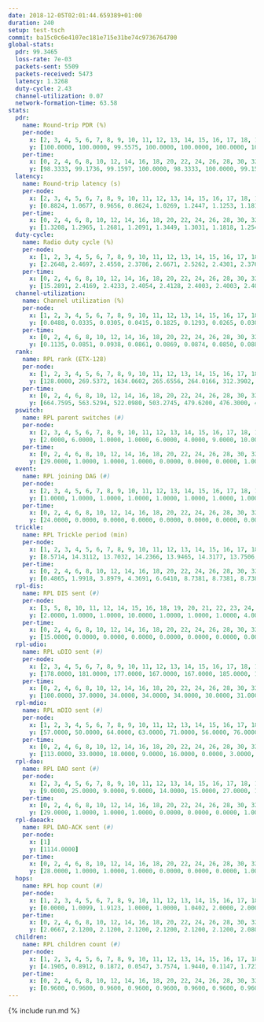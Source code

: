 ```yaml
---
date: 2018-12-05T02:01:44.659389+01:00
duration: 240
setup: test-tsch
commit: ba15c0c6e4107ec181e715e31be74c9736764700
global-stats:
  pdr: 99.3465
  loss-rate: 7e-03
  packets-sent: 5509
  packets-received: 5473
  latency: 1.3268
  duty-cycle: 2.43
  channel-utilization: 0.07
  network-formation-time: 63.58
stats:
  pdr:
    name: Round-trip PDR (%)
    per-node:
      x: [2, 3, 4, 5, 6, 7, 8, 9, 10, 11, 12, 13, 14, 15, 16, 17, 18, 19, 20, 21, 22, 23, 24, 25]
      y: [100.0000, 100.0000, 99.5575, 100.0000, 100.0000, 100.0000, 100.0000, 100.0000, 96.6507, 100.0000, 95.9641, 100.0000, 100.0000, 99.5327, 98.4064, 99.5984, 99.0950, 99.6063, 99.5708, 100.0000, 99.5833, 98.3193, 99.1837, 99.1416]
    per-time:
      x: [0, 2, 4, 6, 8, 10, 12, 14, 16, 18, 20, 22, 24, 26, 28, 30, 32, 34, 36, 38, 40, 42, 44, 46, 48, 50, 52, 54, 56, 58, 60, 62, 64, 66, 68, 70, 72, 74, 76, 78, 80, 82, 84, 86, 88, 90, 92]
      y: [98.3333, 99.1736, 99.1597, 100.0000, 98.3333, 100.0000, 99.1597, 100.0000, 98.3333, 100.0000, 99.1667, 99.1667, 99.1736, 99.1667, 95.7983, 98.3333, 99.1667, 98.3471, 100.0000, 100.0000, 100.0000, 100.0000, 100.0000, 100.0000, 100.0000, 100.0000, 99.1667, 99.1667, 98.3333, 100.0000, 99.1667, 100.0000, 100.0000, 100.0000, 100.0000, 98.3333, 100.0000, 100.0000, 100.0000, 100.0000, 100.0000, 99.1667, 98.3333, 97.5000, 100.0000, 100.0000, null]
  latency:
    name: Round-trip latency (s)
    per-node:
      x: [2, 3, 4, 5, 6, 7, 8, 9, 10, 11, 12, 13, 14, 15, 16, 17, 18, 19, 20, 21, 22, 23, 24, 25]
      y: [0.8824, 1.0677, 0.9656, 0.8624, 1.0269, 1.2447, 1.1253, 1.1813, 0.9198, 1.1820, 1.3255, 1.1213, 1.1753, 1.4444, 1.4722, 1.2646, 1.5495, 1.5885, 1.4093, 1.6045, 1.7670, 1.5347, 1.8136, 2.1330]
    per-time:
      x: [0, 2, 4, 6, 8, 10, 12, 14, 16, 18, 20, 22, 24, 26, 28, 30, 32, 34, 36, 38, 40, 42, 44, 46, 48, 50, 52, 54, 56, 58, 60, 62, 64, 66, 68, 70, 72, 74, 76, 78, 80, 82, 84, 86, 88, 90, 92]
      y: [1.3208, 1.2965, 1.2681, 1.2091, 1.3449, 1.3031, 1.1818, 1.2549, 1.2800, 1.2427, 1.2678, 1.3072, 1.2007, 1.2319, 1.5646, 1.6800, 1.5263, 1.4454, 1.4056, 1.3826, 1.3865, 1.2475, 1.3413, 1.2312, 1.2356, 1.2700, 1.2964, 1.2769, 1.2469, 1.3632, 1.2955, 1.4433, 1.3672, 1.3780, 1.2626, 1.4185, 1.3769, 1.2391, 1.3510, 1.3102, 1.3505, 1.3346, 1.3368, 1.2940, 1.3776, 1.2994, null]
  duty-cycle:
    name: Radio duty cycle (%)
    per-node:
      x: [1, 2, 3, 4, 5, 6, 7, 8, 9, 10, 11, 12, 13, 14, 15, 16, 17, 18, 19, 20, 21, 22, 23, 24, 25]
      y: [2.2648, 2.4697, 2.4550, 2.3786, 2.6671, 2.5262, 2.4301, 2.3765, 2.3529, 2.5152, 2.5302, 2.4179, 2.5689, 2.3727, 2.5139, 2.3913, 2.5094, 2.5128, 2.4034, 2.3866, 2.4043, 2.3989, 2.4776, 2.4641, 2.3763]
    per-time:
      x: [0, 2, 4, 6, 8, 10, 12, 14, 16, 18, 20, 22, 24, 26, 28, 30, 32, 34, 36, 38, 40, 42, 44, 46, 48, 50, 52, 54, 56, 58, 60, 62, 64, 66, 68, 70, 72, 74, 76, 78, 80, 82, 84, 86, 88, 90, 92, 94, 96, 98, 100, 102, 104, 106, 108, 110, 112, 114, 116, 118, 120, 122, 124, 126, 128, 130, 132, 134, 136, 138, 140, 142, 144, 146, 148, 150, 152, 154, 156, 158, 160, 162, 164, 166, 168, 170, 172, 174, 176, 178, 180, 182, 184, 186, 188, 190, 192, 194, 196, 198, 200, 202, 204, 206, 208, 210, 212, 214, 216, 218, 220, 222, 224, 226, 228, 230, 232, 234, 236, 238, 240]
      y: [15.2891, 2.4169, 2.4233, 2.4054, 2.4128, 2.4003, 2.4003, 2.4067, 2.4028, 2.3956, 2.4003, 2.3969, 2.3968, 2.4123, 2.4503, 2.4361, 2.4769, 2.4531, 2.4419, 2.4554, 2.4440, 2.4495, 2.4283, 2.4294, 2.4199, 2.4181, 2.4285, 2.4145, 2.4203, 2.4146, 2.4345, 2.4394, 2.4506, 2.4671, 2.4387, 2.4163, 2.4586, 2.4320, 2.4313, 2.9619, 2.5113, 2.4822, 2.3725, 2.4917, 2.4726, 2.6064, 2.2429, 2.1677, 2.3393, 2.3685, 2.4122, 2.4735, 2.4746, 2.5443, 2.5391, 2.5369, 2.5274, 2.4281, 2.2859, 2.2666, 2.2605, 2.2642, 2.2654, 2.2701, 2.2587, 2.2604, 2.2589, 2.2589, 2.2598, 2.2589, 2.2592, 2.2655, 2.2646, 2.2605, 2.2537, 2.2585, 2.2616, 2.2633, 2.2562, 2.2584, 2.2635, 2.2608, 2.2682, 2.2533, 2.2548, 2.2602, 2.2665, 2.2651, 2.2590, 2.2582, 2.2609, 2.2643, 2.2590, 2.2565, 2.2600, 2.2576, 2.2603, 2.2625, 2.2596, 2.2598, 2.2659, 2.2575, 2.2571, 2.2555, 2.2613, 2.2701, 2.2654, 2.2566, 2.2595, 2.2596, 2.2575, 2.2571, 2.2603, 2.2574, 2.2736, 2.2593, 2.2654, 2.2552, 2.2570, 2.2637, null]
  channel-utilization:
    name: Channel utilization (%)
    per-node:
      x: [1, 2, 3, 4, 5, 6, 7, 8, 9, 10, 11, 12, 13, 14, 15, 16, 17, 18, 19, 20, 21, 22, 23, 24, 25]
      y: [0.0488, 0.0335, 0.0305, 0.0415, 0.1825, 0.1293, 0.0265, 0.0304, 0.0258, 0.1308, 0.0278, 0.0481, 0.1367, 0.0303, 0.0613, 0.0355, 0.0616, 0.0656, 0.0443, 0.0357, 0.0319, 0.0351, 0.0276, 0.0272, 0.0275]
    per-time:
      x: [0, 2, 4, 6, 8, 10, 12, 14, 16, 18, 20, 22, 24, 26, 28, 30, 32, 34, 36, 38, 40, 42, 44, 46, 48, 50, 52, 54, 56, 58, 60, 62, 64, 66, 68, 70, 72, 74, 76, 78, 80, 82, 84, 86, 88, 90, 92, 94, 96, 98, 100, 102, 104, 106, 108, 110, 112, 114, 116, 118, 120, 122, 124, 126, 128, 130, 132, 134, 136, 138, 140, 142, 144, 146, 148, 150, 152, 154, 156, 158, 160, 162, 164, 166, 168, 170, 172, 174, 176, 178, 180, 182, 184, 186, 188, 190, 192, 194, 196, 198, 200, 202, 204, 206, 208, 210, 212, 214, 216, 218, 220, 222, 224, 226, 228, 230, 232, 234, 236, 238, 240]
      y: [0.1135, 0.0851, 0.0938, 0.0861, 0.0869, 0.0874, 0.0850, 0.0881, 0.0863, 0.0838, 0.0870, 0.0867, 0.0846, 0.0906, 0.1156, 0.1162, 0.1247, 0.1087, 0.1045, 0.1103, 0.1059, 0.1080, 0.0945, 0.0967, 0.0922, 0.0912, 0.0966, 0.0937, 0.0964, 0.0932, 0.1018, 0.1019, 0.1082, 0.1155, 0.1016, 0.0922, 0.1144, 0.0971, 0.0974, 0.4187, 0.1407, 0.1002, 0.0275, 0.1109, 0.1087, 0.1979, 0.0342, 0.0138, 0.0335, 0.0612, 0.0772, 0.0964, 0.1025, 0.1287, 0.1189, 0.1248, 0.1223, 0.0780, 0.0260, 0.0197, 0.0182, 0.0192, 0.0200, 0.0222, 0.0184, 0.0188, 0.0184, 0.0190, 0.0191, 0.0183, 0.0182, 0.0208, 0.0208, 0.0182, 0.0169, 0.0190, 0.0200, 0.0201, 0.0171, 0.0172, 0.0197, 0.0183, 0.0223, 0.0166, 0.0169, 0.0192, 0.0214, 0.0201, 0.0172, 0.0178, 0.0197, 0.0203, 0.0191, 0.0180, 0.0187, 0.0176, 0.0185, 0.0199, 0.0177, 0.0183, 0.0213, 0.0188, 0.0178, 0.0170, 0.0194, 0.0233, 0.0204, 0.0169, 0.0188, 0.0177, 0.0188, 0.0178, 0.0187, 0.0177, 0.0235, 0.0187, 0.0202, 0.0171, 0.0176, 0.0208, null]
  rank:
    name: RPL rank (ETX-128)
    per-node:
      x: [1, 2, 3, 4, 5, 6, 7, 8, 9, 10, 11, 12, 13, 14, 15, 16, 17, 18, 19, 20, 21, 22, 23, 24, 25]
      y: [128.0000, 269.5372, 1634.0602, 265.6556, 264.0166, 312.3902, 941.1673, 1235.5259, 762.8526, 22214.7596, 744.9120, 2195.6113, 1052.5462, 788.3669, 7569.2736, 519.3306, 866.7869, 869.7102, 6981.5621, 6258.1400, 2185.2685, 4218.1788, 5547.0337, 4056.7555, 7459.0806]
    per-time:
      x: [0, 2, 4, 6, 8, 10, 12, 14, 16, 18, 20, 22, 24, 26, 28, 30, 32, 34, 36, 38, 40, 42, 44, 46, 48, 50, 52, 54, 56, 58, 60, 62, 64, 66, 68, 70, 72, 74, 76, 78, 80, 82, 84, 86, 88, 90, 92, 94, 96, 98, 100, 102, 104, 106, 108, 110, 112, 114, 116, 118, 120, 122, 124, 126, 128, 130, 132, 134, 136, 138, 140, 142, 144, 146, 148, 150, 152, 154, 156, 158, 160, 162, 164, 166, 168, 170, 172, 174, 176, 178, 180, 182, 184, 186, 188, 190, 192, 194, 196, 198, 200, 202, 204, 206, 208, 210, 212, 214, 216, 218, 220, 222, 224, 226, 228, 230, 232, 234, 236, 238, 240]
      y: [664.7595, 563.5294, 522.0980, 503.2745, 479.6200, 476.3000, 470.8200, 465.9020, 467.3800, 498.7358, 530.6200, 542.9423, 530.3200, 540.1400, 553.2500, 532.0000, 576.8868, 556.6275, 554.5294, 552.5098, 543.0400, 532.1964, 527.3529, 524.2353, 520.8654, 513.5200, 519.9600, 503.8679, 525.9038, 537.5192, 528.0577, 542.7600, 532.4000, 542.5294, 540.0588, 519.8235, 534.5882, 529.6400, 535.7692, 514.2200, 506.3523, 15950.5883, 58839.8026, 3093.8039, 1808.9412, 532.1923, 208.7016, 373.4310, 1984.0507, 1911.0899, 12821.9765, 15109.1809, 16499.7021, 16554.7455, 17328.8190, 18730.9519, 17923.6571, 7805.5833, 514.9623, 502.4902, 498.6667, 492.3800, 490.3077, 496.0377, 482.0000, 488.7885, 482.8200, 490.6275, 484.0588, 478.3200, 475.6667, 474.2800, 478.2941, 471.6400, 470.6000, 469.5400, 470.6538, 468.0400, 467.0600, 465.2800, 460.0600, 455.4800, 456.0784, 453.5400, 453.4200, 457.3333, 452.3600, 451.1400, 450.7200, 450.1200, 448.0000, 446.2157, 445.4400, 449.1569, 444.5400, 443.3000, 442.9400, 443.5600, 445.0000, 445.0800, 444.8600, 444.9400, 444.4800, 444.0600, 448.0392, 445.7843, 442.0600, 445.2800, 446.8000, 449.3600, 449.9000, 451.3333, 450.3400, 451.0000, 457.2353, 455.1400, 457.6863, 456.7200, 455.6400, 458.3774, null]
  pswitch:
    name: RPL parent switches (#)
    per-node:
      x: [2, 3, 4, 5, 6, 7, 8, 9, 10, 11, 12, 13, 14, 15, 16, 17, 18, 19, 20, 21, 22, 23, 24, 25]
      y: [2.0000, 6.0000, 1.0000, 1.0000, 6.0000, 4.0000, 9.0000, 10.0000, 7.0000, 9.0000, 18.0000, 8.0000, 7.0000, 39.0000, 5.0000, 3.0000, 4.0000, 38.0000, 36.0000, 11.0000, 21.0000, 35.0000, 21.0000, 43.0000]
    per-time:
      x: [0, 2, 4, 6, 8, 10, 12, 14, 16, 18, 20, 22, 24, 26, 28, 30, 32, 34, 36, 38, 40, 42, 44, 46, 48, 50, 52, 54, 56, 58, 60, 62, 64, 66, 68, 70, 72, 74, 76, 78, 80, 82, 84, 86, 88, 90, 92, 94, 96, 98, 100, 102, 104, 106, 108, 110, 112, 114, 116, 118, 120, 122, 124, 126, 128, 130, 132, 134, 136, 138, 140, 142, 144, 146, 148, 150, 152, 154, 156, 158, 160, 162, 164, 166, 168, 170, 172, 174, 176, 178, 180, 182, 184, 186, 188, 190, 192, 194, 196, 198, 200, 202, 204, 206, 208, 210, 212, 214, 216, 218, 220, 222, 224, 226, 228, 230, 232, 234, 236, 238, 240]
      y: [29.0000, 1.0000, 1.0000, 1.0000, 0.0000, 0.0000, 0.0000, 1.0000, 0.0000, 3.0000, 0.0000, 2.0000, 0.0000, 0.0000, 6.0000, 1.0000, 3.0000, 1.0000, 1.0000, 1.0000, 0.0000, 6.0000, 1.0000, 1.0000, 2.0000, 0.0000, 0.0000, 3.0000, 2.0000, 2.0000, 2.0000, 0.0000, 0.0000, 1.0000, 1.0000, 1.0000, 1.0000, 0.0000, 2.0000, 0.0000, 3.0000, 5.0000, 0.0000, 1.0000, 1.0000, 2.0000, 0.0000, 3.0000, 4.0000, 13.0000, 21.0000, 23.0000, 25.0000, 37.0000, 30.0000, 28.0000, 28.0000, 14.0000, 3.0000, 1.0000, 1.0000, 0.0000, 2.0000, 3.0000, 0.0000, 2.0000, 0.0000, 1.0000, 1.0000, 0.0000, 1.0000, 0.0000, 1.0000, 0.0000, 0.0000, 0.0000, 2.0000, 0.0000, 0.0000, 0.0000, 0.0000, 0.0000, 1.0000, 0.0000, 0.0000, 1.0000, 0.0000, 0.0000, 0.0000, 0.0000, 0.0000, 1.0000, 0.0000, 1.0000, 0.0000, 0.0000, 0.0000, 0.0000, 0.0000, 0.0000, 0.0000, 0.0000, 0.0000, 0.0000, 1.0000, 1.0000, 0.0000, 0.0000, 0.0000, 0.0000, 0.0000, 1.0000, 0.0000, 0.0000, 1.0000, 0.0000, 1.0000, 0.0000, 0.0000, 3.0000, 0.0000]
  event:
    name: RPL joining DAG (#)
    per-node:
      x: [2, 3, 4, 5, 6, 7, 8, 9, 10, 11, 12, 13, 14, 15, 16, 17, 18, 19, 20, 21, 22, 23, 24, 25]
      y: [1.0000, 1.0000, 1.0000, 1.0000, 1.0000, 1.0000, 1.0000, 1.0000, 2.0000, 1.0000, 1.0000, 1.0000, 1.0000, 1.0000, 1.0000, 1.0000, 1.0000, 1.0000, 1.0000, 1.0000, 1.0000, 1.0000, 1.0000, 1.0000]
    per-time:
      x: [0, 2, 4, 6, 8, 10, 12, 14, 16, 18, 20, 22, 24, 26, 28, 30, 32, 34, 36, 38, 40, 42, 44, 46, 48, 50, 52, 54, 56, 58, 60, 62, 64, 66, 68, 70, 72, 74, 76, 78, 80, 82, 84, 86, 88]
      y: [24.0000, 0.0000, 0.0000, 0.0000, 0.0000, 0.0000, 0.0000, 0.0000, 0.0000, 0.0000, 0.0000, 0.0000, 0.0000, 0.0000, 0.0000, 0.0000, 0.0000, 0.0000, 0.0000, 0.0000, 0.0000, 0.0000, 0.0000, 0.0000, 0.0000, 0.0000, 0.0000, 0.0000, 0.0000, 0.0000, 0.0000, 0.0000, 0.0000, 0.0000, 0.0000, 0.0000, 0.0000, 0.0000, 0.0000, 0.0000, 0.0000, 0.0000, 0.0000, 0.0000, 1.0000]
  trickle:
    name: RPL Trickle period (min)
    per-node:
      x: [1, 2, 3, 4, 5, 6, 7, 8, 9, 10, 11, 12, 13, 14, 15, 16, 17, 18, 19, 20, 21, 22, 23, 24, 25]
      y: [8.5714, 14.3112, 13.7032, 14.2366, 13.9465, 14.3177, 13.7506, 13.8143, 14.1698, 11.4143, 13.7298, 13.5127, 13.5892, 13.7995, 13.2288, 14.3917, 14.2837, 14.2340, 15.9898, 11.9665, 13.7399, 12.9423, 12.2094, 13.4039, 16.0347]
    per-time:
      x: [0, 2, 4, 6, 8, 10, 12, 14, 16, 18, 20, 22, 24, 26, 28, 30, 32, 34, 36, 38, 40, 42, 44, 46, 48, 50, 52, 54, 56, 58, 60, 62, 64, 66, 68, 70, 72, 74, 76, 78, 80, 82, 84, 86, 88, 90, 92, 94, 96, 98, 100, 102, 104, 106, 108, 110, 112, 114, 116, 118, 120, 122, 124, 126, 128, 130, 132, 134, 136, 138, 140, 142, 144, 146, 148, 150, 152, 154, 156, 158, 160, 162, 164, 166, 168, 170, 172, 174, 176, 178, 180, 182, 184, 186, 188, 190, 192, 194, 196, 198, 200, 202, 204, 206, 208, 210, 212, 214, 216, 218, 220, 222, 224, 226, 228, 230, 232, 234, 236, 238, 240]
      y: [0.4865, 1.9918, 3.8979, 4.3691, 6.6410, 8.7381, 8.7381, 8.7381, 10.8353, 17.4763, 17.4763, 17.4763, 17.4763, 17.4763, 17.4763, 17.4763, 17.4763, 17.4763, 17.4763, 17.4763, 17.4763, 17.4763, 17.4763, 17.4763, 17.4763, 17.4763, 17.4763, 17.4763, 17.4763, 17.4763, 17.4763, 17.4763, 17.4763, 17.4763, 17.4763, 17.4763, 17.4763, 17.4763, 17.4763, 17.4763, 17.4763, 12.9644, 1.6580, 7.7610, 7.5736, 8.6331, 5.4173, 6.8182, 8.4323, 8.5417, 6.9688, 5.5231, 5.4207, 4.8482, 4.9386, 4.7353, 4.5446, 2.6283, 3.7302, 5.2686, 6.6821, 7.6896, 9.0742, 10.0571, 12.5829, 13.6113, 17.3015, 17.4763, 17.4763, 17.4763, 17.4763, 17.4763, 17.4763, 17.4763, 17.4763, 17.4763, 17.4763, 17.4763, 17.4763, 17.4763, 17.4763, 17.4763, 17.4763, 17.4763, 17.4763, 17.4763, 17.4763, 17.4763, 17.4763, 17.4763, 17.4763, 17.4763, 17.4763, 17.4763, 17.4763, 17.4763, 17.4763, 17.4763, 17.4763, 17.4763, 17.4763, 17.4763, 17.4763, 17.4763, 17.4763, 17.4763, 17.4763, 17.4763, 17.4763, 17.4763, 17.4763, 17.4763, 17.4763, 17.4763, 17.4763, 17.4763, 17.4763, 17.4763, 17.4763, 17.4763, null]
  rpl-dis:
    name: RPL DIS sent (#)
    per-node:
      x: [3, 5, 8, 10, 11, 12, 14, 15, 16, 18, 19, 20, 21, 22, 23, 24, 25]
      y: [2.0000, 1.0000, 1.0000, 10.0000, 1.0000, 1.0000, 1.0000, 4.0000, 1.0000, 1.0000, 3.0000, 5.0000, 2.0000, 2.0000, 4.0000, 2.0000, 7.0000]
    per-time:
      x: [0, 2, 4, 6, 8, 10, 12, 14, 16, 18, 20, 22, 24, 26, 28, 30, 32, 34, 36, 38, 40, 42, 44, 46, 48, 50, 52, 54, 56, 58, 60, 62, 64, 66, 68, 70, 72, 74, 76, 78, 80, 82, 84, 86, 88, 90, 92, 94, 96, 98, 100, 102, 104, 106, 108, 110, 112, 114]
      y: [15.0000, 0.0000, 0.0000, 0.0000, 0.0000, 0.0000, 0.0000, 0.0000, 0.0000, 0.0000, 0.0000, 0.0000, 0.0000, 0.0000, 0.0000, 0.0000, 0.0000, 0.0000, 0.0000, 0.0000, 0.0000, 0.0000, 0.0000, 0.0000, 0.0000, 0.0000, 0.0000, 0.0000, 0.0000, 0.0000, 0.0000, 0.0000, 0.0000, 0.0000, 0.0000, 0.0000, 0.0000, 0.0000, 0.0000, 0.0000, 0.0000, 3.0000, 2.0000, 4.0000, 0.0000, 0.0000, 0.0000, 0.0000, 1.0000, 1.0000, 3.0000, 3.0000, 1.0000, 5.0000, 3.0000, 3.0000, 3.0000, 1.0000]
  rpl-udio:
    name: RPL uDIO sent (#)
    per-node:
      x: [2, 3, 4, 5, 6, 7, 8, 9, 10, 11, 12, 13, 14, 15, 16, 17, 18, 19, 20, 21, 22, 23, 24, 25]
      y: [178.0000, 181.0000, 177.0000, 167.0000, 167.0000, 185.0000, 174.0000, 172.0000, 189.0000, 175.0000, 196.0000, 171.0000, 174.0000, 216.0000, 169.0000, 177.0000, 175.0000, 191.0000, 195.0000, 166.0000, 173.0000, 176.0000, 174.0000, 160.0000]
    per-time:
      x: [0, 2, 4, 6, 8, 10, 12, 14, 16, 18, 20, 22, 24, 26, 28, 30, 32, 34, 36, 38, 40, 42, 44, 46, 48, 50, 52, 54, 56, 58, 60, 62, 64, 66, 68, 70, 72, 74, 76, 78, 80, 82, 84, 86, 88, 90, 92, 94, 96, 98, 100, 102, 104, 106, 108, 110, 112, 114, 116, 118, 120, 122, 124, 126, 128, 130, 132, 134, 136, 138, 140, 142, 144, 146, 148, 150, 152, 154, 156, 158, 160, 162, 164, 166, 168, 170, 172, 174, 176, 178, 180, 182, 184, 186, 188, 190, 192, 194, 196, 198, 200, 202, 204, 206, 208, 210, 212, 214, 216, 218, 220, 222, 224, 226, 228, 230, 232, 234, 236, 238, 240]
      y: [100.0000, 37.0000, 34.0000, 34.0000, 34.0000, 30.0000, 31.0000, 32.0000, 36.0000, 39.0000, 38.0000, 27.0000, 36.0000, 28.0000, 39.0000, 33.0000, 43.0000, 35.0000, 30.0000, 29.0000, 36.0000, 29.0000, 38.0000, 28.0000, 35.0000, 33.0000, 30.0000, 36.0000, 32.0000, 28.0000, 35.0000, 37.0000, 33.0000, 38.0000, 27.0000, 28.0000, 32.0000, 32.0000, 33.0000, 31.0000, 47.0000, 40.0000, 27.0000, 33.0000, 35.0000, 39.0000, 35.0000, 27.0000, 36.0000, 38.0000, 60.0000, 34.0000, 52.0000, 76.0000, 45.0000, 28.0000, 37.0000, 41.0000, 37.0000, 35.0000, 34.0000, 33.0000, 33.0000, 34.0000, 36.0000, 29.0000, 29.0000, 36.0000, 36.0000, 35.0000, 30.0000, 33.0000, 35.0000, 30.0000, 34.0000, 37.0000, 33.0000, 36.0000, 32.0000, 33.0000, 32.0000, 37.0000, 48.0000, 32.0000, 32.0000, 33.0000, 30.0000, 34.0000, 33.0000, 36.0000, 43.0000, 29.0000, 36.0000, 37.0000, 31.0000, 35.0000, 36.0000, 45.0000, 28.0000, 33.0000, 36.0000, 34.0000, 38.0000, 25.0000, 43.0000, 42.0000, 37.0000, 29.0000, 38.0000, 32.0000, 34.0000, 34.0000, 44.0000, 27.0000, 37.0000, 30.0000, 36.0000, 33.0000, 33.0000, 43.0000, 7.0000]
  rpl-mdio:
    name: RPL mDIO sent (#)
    per-node:
      x: [1, 2, 3, 4, 5, 6, 7, 8, 9, 10, 11, 12, 13, 14, 15, 16, 17, 18, 19, 20, 21, 22, 23, 24, 25]
      y: [57.0000, 50.0000, 64.0000, 63.0000, 71.0000, 56.0000, 76.0000, 66.0000, 62.0000, 50.0000, 74.0000, 57.0000, 87.0000, 87.0000, 36.0000, 63.0000, 62.0000, 92.0000, 28.0000, 31.0000, 76.0000, 54.0000, 38.0000, 43.0000, 26.0000]
    per-time:
      x: [0, 2, 4, 6, 8, 10, 12, 14, 16, 18, 20, 22, 24, 26, 28, 30, 32, 34, 36, 38, 40, 42, 44, 46, 48, 50, 52, 54, 56, 58, 60, 62, 64, 66, 68, 70, 72, 74, 76, 78, 80, 82, 84, 86, 88, 90, 92, 94, 96, 98, 100, 102, 104, 106, 108, 110, 112, 114, 116, 118, 120, 122, 124, 126, 128, 130, 132, 134, 136, 138, 140, 142, 144, 146, 148, 150, 152, 154, 156, 158, 160, 162, 164, 166, 168, 170, 172, 174, 176, 178, 180, 182, 184, 186, 188, 190, 192, 194, 196, 198, 200, 202, 204, 206, 208, 210, 212, 214, 216, 218, 220, 222, 224, 226, 228, 230, 232, 234, 236, 238, 240]
      y: [113.0000, 33.0000, 18.0000, 9.0000, 16.0000, 0.0000, 3.0000, 12.0000, 10.0000, 0.0000, 0.0000, 0.0000, 0.0000, 3.0000, 5.0000, 7.0000, 6.0000, 4.0000, 0.0000, 0.0000, 0.0000, 1.0000, 7.0000, 6.0000, 3.0000, 5.0000, 3.0000, 0.0000, 0.0000, 0.0000, 2.0000, 5.0000, 7.0000, 4.0000, 6.0000, 1.0000, 0.0000, 0.0000, 0.0000, 1.0000, 8.0000, 31.0000, 114.0000, 89.0000, 53.0000, 15.0000, 5.0000, 9.0000, 61.0000, 25.0000, 40.0000, 91.0000, 67.0000, 82.0000, 100.0000, 58.0000, 45.0000, 60.0000, 20.0000, 16.0000, 9.0000, 6.0000, 7.0000, 8.0000, 2.0000, 6.0000, 1.0000, 1.0000, 1.0000, 4.0000, 7.0000, 3.0000, 2.0000, 6.0000, 1.0000, 0.0000, 0.0000, 3.0000, 3.0000, 7.0000, 4.0000, 5.0000, 3.0000, 0.0000, 0.0000, 0.0000, 2.0000, 5.0000, 6.0000, 5.0000, 2.0000, 5.0000, 0.0000, 0.0000, 2.0000, 4.0000, 3.0000, 3.0000, 6.0000, 4.0000, 3.0000, 0.0000, 1.0000, 0.0000, 4.0000, 3.0000, 9.0000, 2.0000, 2.0000, 4.0000, 0.0000, 0.0000, 2.0000, 2.0000, 9.0000, 3.0000, 5.0000, 1.0000, 3.0000, 0.0000, 1.0000]
  rpl-dao:
    name: RPL DAO sent (#)
    per-node:
      x: [2, 3, 4, 5, 6, 7, 8, 9, 10, 11, 12, 13, 14, 15, 16, 17, 18, 19, 20, 21, 22, 23, 24, 25]
      y: [9.0000, 25.0000, 9.0000, 9.0000, 14.0000, 15.0000, 27.0000, 18.0000, 22.0000, 19.0000, 51.0000, 17.0000, 17.0000, 157.0000, 11.0000, 14.0000, 15.0000, 157.0000, 148.0000, 46.0000, 82.0000, 125.0000, 77.0000, 157.0000]
    per-time:
      x: [0, 2, 4, 6, 8, 10, 12, 14, 16, 18, 20, 22, 24, 26, 28, 30, 32, 34, 36, 38, 40, 42, 44, 46, 48, 50, 52, 54, 56, 58, 60, 62, 64, 66, 68, 70, 72, 74, 76, 78, 80, 82, 84, 86, 88, 90, 92, 94, 96, 98, 100, 102, 104, 106, 108, 110, 112, 114, 116, 118, 120, 122, 124, 126, 128, 130, 132, 134, 136, 138, 140, 142, 144, 146, 148, 150, 152, 154, 156, 158, 160, 162, 164, 166, 168, 170, 172, 174, 176, 178, 180, 182, 184, 186, 188, 190, 192, 194, 196, 198, 200, 202, 204, 206, 208, 210, 212, 214, 216, 218, 220, 222, 224, 226, 228, 230, 232, 234, 236, 238, 240]
      y: [29.0000, 1.0000, 1.0000, 1.0000, 0.0000, 0.0000, 0.0000, 1.0000, 0.0000, 3.0000, 0.0000, 2.0000, 0.0000, 0.0000, 19.0000, 4.0000, 3.0000, 1.0000, 1.0000, 1.0000, 0.0000, 6.0000, 1.0000, 3.0000, 2.0000, 0.0000, 1.0000, 4.0000, 8.0000, 2.0000, 3.0000, 1.0000, 0.0000, 1.0000, 2.0000, 2.0000, 2.0000, 3.0000, 3.0000, 0.0000, 5.0000, 6.0000, 3.0000, 1.0000, 3.0000, 4.0000, 0.0000, 14.0000, 31.0000, 53.0000, 92.0000, 94.0000, 104.0000, 151.0000, 116.0000, 148.0000, 147.0000, 42.0000, 3.0000, 2.0000, 1.0000, 0.0000, 2.0000, 3.0000, 1.0000, 3.0000, 0.0000, 2.0000, 1.0000, 0.0000, 2.0000, 6.0000, 4.0000, 2.0000, 0.0000, 1.0000, 3.0000, 2.0000, 1.0000, 0.0000, 2.0000, 1.0000, 2.0000, 0.0000, 1.0000, 5.0000, 4.0000, 3.0000, 1.0000, 1.0000, 2.0000, 3.0000, 1.0000, 1.0000, 1.0000, 0.0000, 3.0000, 0.0000, 1.0000, 2.0000, 6.0000, 2.0000, 2.0000, 0.0000, 1.0000, 4.0000, 2.0000, 1.0000, 1.0000, 0.0000, 3.0000, 1.0000, 0.0000, 1.0000, 8.0000, 2.0000, 3.0000, 0.0000, 1.0000, 5.0000, 0.0000]
  rpl-daoack:
    name: RPL DAO-ACK sent (#)
    per-node:
      x: [1]
      y: [1114.0000]
    per-time:
      x: [0, 2, 4, 6, 8, 10, 12, 14, 16, 18, 20, 22, 24, 26, 28, 30, 32, 34, 36, 38, 40, 42, 44, 46, 48, 50, 52, 54, 56, 58, 60, 62, 64, 66, 68, 70, 72, 74, 76, 78, 80, 82, 84, 86, 88, 90, 92, 94, 96, 98, 100, 102, 104, 106, 108, 110, 112, 114, 116, 118, 120, 122, 124, 126, 128, 130, 132, 134, 136, 138, 140, 142, 144, 146, 148, 150, 152, 154, 156, 158, 160, 162, 164, 166, 168, 170, 172, 174, 176, 178, 180, 182, 184, 186, 188, 190, 192, 194, 196, 198, 200, 202, 204, 206, 208, 210, 212, 214, 216, 218, 220, 222, 224, 226, 228, 230, 232, 234, 236, 238, 240]
      y: [28.0000, 1.0000, 1.0000, 1.0000, 0.0000, 0.0000, 0.0000, 1.0000, 0.0000, 3.0000, 0.0000, 2.0000, 0.0000, 0.0000, 18.0000, 4.0000, 3.0000, 1.0000, 1.0000, 1.0000, 0.0000, 6.0000, 1.0000, 3.0000, 2.0000, 0.0000, 1.0000, 4.0000, 7.0000, 2.0000, 2.0000, 2.0000, 0.0000, 1.0000, 2.0000, 2.0000, 2.0000, 3.0000, 3.0000, 0.0000, 6.0000, 5.0000, 3.0000, 1.0000, 3.0000, 4.0000, 0.0000, 0.0000, 20.0000, 33.0000, 87.0000, 92.0000, 101.0000, 140.0000, 112.0000, 126.0000, 120.0000, 37.0000, 3.0000, 2.0000, 1.0000, 0.0000, 2.0000, 3.0000, 1.0000, 3.0000, 0.0000, 2.0000, 1.0000, 0.0000, 2.0000, 6.0000, 4.0000, 2.0000, 0.0000, 1.0000, 3.0000, 2.0000, 1.0000, 0.0000, 2.0000, 1.0000, 2.0000, 0.0000, 1.0000, 5.0000, 4.0000, 3.0000, 1.0000, 1.0000, 2.0000, 3.0000, 1.0000, 1.0000, 1.0000, 0.0000, 3.0000, 0.0000, 1.0000, 2.0000, 6.0000, 2.0000, 2.0000, 0.0000, 1.0000, 4.0000, 2.0000, 1.0000, 1.0000, 0.0000, 3.0000, 1.0000, 0.0000, 1.0000, 8.0000, 2.0000, 3.0000, 0.0000, 1.0000, 5.0000, 0.0000]
  hops:
    name: RPL hop count (#)
    per-node:
      x: [1, 2, 3, 4, 5, 6, 7, 8, 9, 10, 11, 12, 13, 14, 15, 16, 17, 18, 19, 20, 21, 22, 23, 24, 25]
      y: [0.0000, 1.0099, 1.9123, 1.0000, 1.0000, 1.0402, 2.0000, 2.0007, 2.8780, 2.7218, 2.0185, 2.0218, 2.0857, 2.8833, 3.6882, 2.9103, 2.2037, 2.9809, 3.2235, 3.1879, 3.9057, 4.1048, 4.1819, 4.0211, 4.9710]
    per-time:
      x: [0, 2, 4, 6, 8, 10, 12, 14, 16, 18, 20, 22, 24, 26, 28, 30, 32, 34, 36, 38, 40, 42, 44, 46, 48, 50, 52, 54, 56, 58, 60, 62, 64, 66, 68, 70, 72, 74, 76, 78, 80, 82, 84, 86, 88, 90, 92, 94, 96, 98, 100, 102, 104, 106, 108, 110, 112, 114, 116, 118, 120, 122, 124, 126, 128, 130, 132, 134, 136, 138, 140, 142, 144, 146, 148, 150, 152, 154, 156, 158, 160, 162, 164, 166, 168, 170, 172, 174, 176, 178, 180, 182, 184, 186, 188, 190, 192, 194, 196, 198, 200, 202, 204, 206, 208, 210, 212, 214, 216, 218, 220, 222, 224, 226, 228, 230, 232, 234, 236, 238]
      y: [2.0667, 2.1200, 2.1200, 2.1200, 2.1200, 2.1200, 2.1200, 2.0800, 2.1000, 2.0800, 2.0800, 2.0800, 2.0800, 2.0800, 2.7200, 2.8800, 2.8000, 2.8200, 2.8400, 2.8200, 2.8200, 2.4800, 2.4800, 2.4400, 2.4400, 2.4400, 2.4000, 2.3600, 2.3200, 2.3200, 2.5200, 2.7200, 2.7200, 2.7200, 2.6400, 2.5600, 2.6800, 2.6800, 2.6200, 2.6600, 2.7400, 2.6800, 2.6800, 2.7000, 2.6400, 2.5600, 2.5600, 2.5350, 2.5722, 2.7295, 2.6200, 2.6800, 2.6600, 2.4800, 2.5800, 2.5400, 2.6000, 2.5000, 2.4800, 2.4400, 2.4200, 2.4000, 2.3600, 2.3600, 2.3600, 2.3400, 2.3200, 2.3400, 2.2800, 2.2800, 2.2800, 2.2800, 2.2800, 2.2800, 2.2800, 2.2800, 2.2800, 2.2800, 2.2800, 2.2800, 2.2800, 2.2800, 2.2800, 2.2800, 2.2800, 2.2800, 2.2800, 2.2800, 2.2800, 2.2800, 2.2800, 2.2800, 2.2800, 2.2800, 2.2800, 2.2800, 2.2800, 2.2800, 2.2800, 2.2800, 2.2800, 2.2800, 2.2800, 2.2800, 2.2800, 2.2800, 2.2800, 2.2800, 2.2800, 2.2800, 2.2800, 2.2800, 2.2800, 2.2800, 2.2800, 2.2800, 2.2800, 2.2800, 2.2800, 2.2800]
  children:
    name: RPL children count (#)
    per-node:
      x: [1, 2, 3, 4, 5, 6, 7, 8, 9, 10, 11, 12, 13, 14, 15, 16, 17, 18, 19, 20, 21, 22, 23, 24, 25]
      y: [4.1905, 0.8912, 0.1872, 0.0547, 3.7574, 1.9440, 0.1147, 1.7238, 0.0000, 0.3072, 0.0283, 0.0514, 4.1503, 0.4898, 0.1562, 0.9664, 0.0784, 1.9769, 1.0488, 1.0264, 0.5089, 0.0521, 0.2927, 0.0026, 0.0000]
    per-time:
      x: [0, 2, 4, 6, 8, 10, 12, 14, 16, 18, 20, 22, 24, 26, 28, 30, 32, 34, 36, 38, 40, 42, 44, 46, 48, 50, 52, 54, 56, 58, 60, 62, 64, 66, 68, 70, 72, 74, 76, 78, 80, 82, 84, 86, 88, 90, 92, 94, 96, 98, 100, 102, 104, 106, 108, 110, 112, 114, 116, 118, 120, 122, 124, 126, 128, 130, 132, 134, 136, 138, 140, 142, 144, 146, 148, 150, 152, 154, 156, 158, 160, 162, 164, 166, 168, 170, 172, 174, 176, 178, 180, 182, 184, 186, 188, 190, 192, 194, 196, 198, 200, 202, 204, 206, 208, 210, 212, 214, 216, 218, 220, 222, 224, 226, 228, 230, 232, 234, 236, 238]
      y: [0.9600, 0.9600, 0.9600, 0.9600, 0.9600, 0.9600, 0.9600, 0.9600, 0.9600, 0.9600, 0.9600, 0.9600, 0.9600, 0.9600, 0.9600, 0.9600, 0.9600, 0.9600, 0.9600, 0.9600, 0.9600, 0.9600, 0.9600, 0.9600, 0.9600, 0.9600, 0.9600, 0.9600, 0.9600, 0.9600, 0.9600, 0.9600, 0.9600, 0.9600, 0.9600, 0.9600, 0.9600, 0.9600, 0.9600, 0.9600, 0.9600, 0.9600, 0.9600, 0.9600, 0.9600, 0.9600, 0.9600, 0.9600, 0.9600, 0.9600, 0.9600, 0.9600, 0.9600, 0.9600, 0.9600, 0.9600, 0.9600, 0.9600, 0.9600, 0.9600, 0.9600, 0.9600, 0.9600, 0.9600, 0.9600, 0.9600, 0.9600, 0.9600, 0.9600, 0.9600, 0.9600, 0.9600, 0.9600, 0.9600, 0.9600, 0.9600, 0.9600, 0.9600, 0.9600, 0.9600, 0.9600, 0.9600, 0.9600, 0.9600, 0.9600, 0.9600, 0.9600, 0.9600, 0.9600, 0.9600, 0.9600, 0.9600, 0.9600, 0.9600, 0.9600, 0.9600, 0.9600, 0.9600, 0.9600, 0.9600, 0.9600, 0.9600, 0.9600, 0.9600, 0.9600, 0.9600, 0.9600, 0.9600, 0.9600, 0.9600, 0.9600, 0.9600, 0.9600, 0.9600, 0.9600, 0.9600, 0.9600, 0.9600, 0.9600, 0.9600]
---
```


{% include run.md %}
